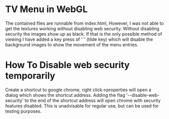 TV Menu in WebGL
================

The contained files are runnable from index.html, However, I was not able to get the textures working without disabling web security.
Without disabling security the images show up as black. If that is the only possible method of viewing I have added a key press of '`' (tilde key)
which will disable the background images to show the movement of the menu entries.


How To Disable web security temporarily
=======================================
Create a shortcut to google chrome, right click->properties will open a dialog which shows the shortcut address. 
Adding the flag '--disable-web-security' to the end of the shortcut address will open chrome with security features disabled.
This is unadvisable for regular use, but can be used for testing purposes.